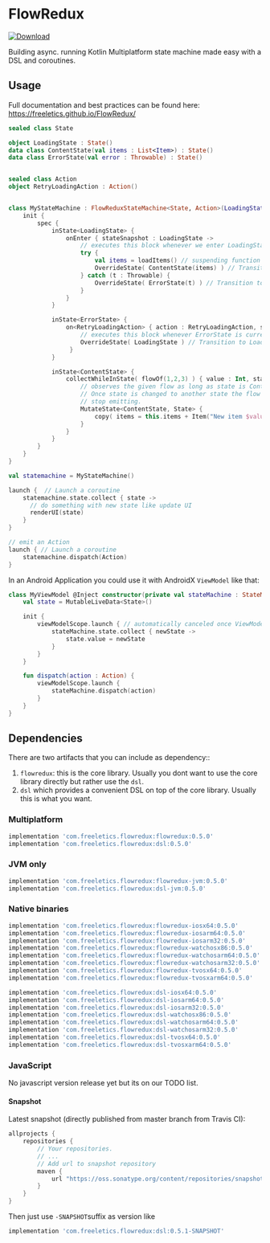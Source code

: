 # FlowRedux

[![Download](https://maven-badges.herokuapp.com/maven-central/com.freeletics.flowredux/flowredux/badge.svg) ](https://maven-badges.herokuapp.com/maven-central/com.freeletics.flowredux/flowredux)

Building async. running Kotlin Multiplatform state machine made easy with a DSL and coroutines.

## Usage

Full documentation and best practices can be found here: https://freeletics.github.io/FlowRedux/


```kotlin
sealed class State

object LoadingState : State()
data class ContentState(val items : List<Item>) : State()
data class ErrorState(val error : Throwable) : State()


sealed class Action
object RetryLoadingAction : Action()


class MyStateMachine : FlowReduxStateMachine<State, Action>(LoadingState){
    init {
        spec {
            inState<LoadingState> {
                onEnter { stateSnapshot : LoadingState ->
                    // executes this block whenever we enter LoadingState
                    try {
                        val items = loadItems() // suspending function / coroutine to load items
                        OverrideState( ContentState(items) ) // Transition to ContentState
                    } catch (t : Throwable) {
                        OverrideState( ErrorState(t) ) // Transition to ErrorState
                    }
                }
            }

            inState<ErrorState> {
                on<RetryLoadingAction> { action : RetryLoadingAction, stateSnapshot : ErrorState ->
                    // executes this block whenever ErrorState is current state and RetryLoadingAction is emitted
                    OverrideState( LoadingState ) // Transition to LoadingState which loads list again
                 }
            }

            inState<ContentState> {
                collectWhileInState( flowOf(1,2,3) ) { value : Int, stateSnapshot : ContentState ->
                    // observes the given flow as long as state is ContentState.
                    // Once state is changed to another state the flow will automatically
                    // stop emitting.
                    MutateState<ContentState, State> { 
                        copy( items = this.items + Item("New item $value"))
                    }
                }
            }
        }
    }
}
```

```kotlin
val statemachine = MyStateMachine()

launch {  // Launch a coroutine
    statemachine.state.collect { state ->
      // do something with new state like update UI
      renderUI(state)
    }
}

// emit an Action
launch { // Launch a coroutine
    statemachine.dispatch(Action)
}
```

In an Android Application you could use it with AndroidX `ViewModel` like that:

```kotlin
class MyViewModel @Inject constructor(private val stateMachine : StateMachine) : ViewModel() {
    val state = MutableLiveData<State>()

    init {
        viewModelScope.launch { // automatically canceled once ViewModel lifecycle reached destroyed.
            stateMachine.state.collect { newState ->
                state.value = newState
            }
        }
    }

    fun dispatch(action : Action) {
        viewModelScope.launch {
            stateMachine.dispatch(action)
        }
    }
}
```

## Dependencies
There are two artifacts that you can include as dependency::
1. `flowredux`: this is the core library. Usually you dont want to use the core library directly but rather use the `dsl`.
2. `dsl` which provides a convenient DSL on top of the core library. Usually this is what you want.

### Multiplatform
```groovy
implementation 'com.freeletics.flowredux:flowredux:0.5.0'
implementation 'com.freeletics.flowredux:dsl:0.5.0'
```

### JVM only
```groovy
implementation 'com.freeletics.flowredux:flowredux-jvm:0.5.0'
implementation 'com.freeletics.flowredux:dsl-jvm:0.5.0'
```

### Native binaries
```groovy
implementation 'com.freeletics.flowredux:flowredux-iosx64:0.5.0'
implementation 'com.freeletics.flowredux:flowredux-iosarm64:0.5.0'
implementation 'com.freeletics.flowredux:flowredux-iosarm32:0.5.0'
implementation 'com.freeletics.flowredux:flowredux-watchosx86:0.5.0'
implementation 'com.freeletics.flowredux:flowredux-watchosarm64:0.5.0'
implementation 'com.freeletics.flowredux:flowredux-watchosarm32:0.5.0'
implementation 'com.freeletics.flowredux:flowredux-tvosx64:0.5.0'
implementation 'com.freeletics.flowredux:flowredux-tvosxarm64:0.5.0'

implementation 'com.freeletics.flowredux:dsl-iosx64:0.5.0'
implementation 'com.freeletics.flowredux:dsl-iosarm64:0.5.0'
implementation 'com.freeletics.flowredux:dsl-iosarm32:0.5.0'
implementation 'com.freeletics.flowredux:dsl-watchosx86:0.5.0'
implementation 'com.freeletics.flowredux:dsl-watchosarm64:0.5.0'
implementation 'com.freeletics.flowredux:dsl-watchosarm32:0.5.0'
implementation 'com.freeletics.flowredux:dsl-tvosx64:0.5.0'
implementation 'com.freeletics.flowredux:dsl-tvosxarm64:0.5.0'
```

### JavaScript
No javascript version release yet but its on our TODO list.


#### Snapshot
Latest snapshot (directly published from master branch from Travis CI):

```groovy
allprojects {
    repositories {
        // Your repositories.
        // ...
        // Add url to snapshot repository
        maven {
            url "https://oss.sonatype.org/content/repositories/snapshots/"
        }
    }
}
```

Then just use `-SNAPSHOT`suffix as version like
```groovy
implementation 'com.freeletics.flowredux:dsl:0.5.1-SNAPSHOT'
```
